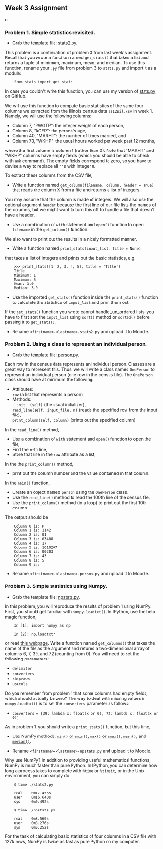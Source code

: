 ## Week 3 Assignment
n
### Problem 1. Simple statistics revisited.

- Grab the template file: [stats2.py](https://github.com/INFO490/assignments/blob/master/hw3/FirstName-LastName-stats2.py).

This problem is a continuation of problem 3 from last week's assignment. Recall that you wrote a function named `get_stats()` that takes a list and returns a tuple of minimum, maximum, mean, and median. To use this function, rename your `.py` file from problem 3 to `stats.py` and import it as a module:

        from stats import get_stats

In case you couldn't write this function, you can use my version of [stats.py](https://github.com/INFO490/assignments/blob/master/hw3/stats.py) on GitHub.

We will use this function to compute basic statistics of the same four columns we extracted from the Illinois census data `ss12pil.csv` in week 1. Namely, we will use the following columns:

- Column 7, "PWGTP": the integer weight of each person,
- Column 8, "AGEP": the person's age,
- Column 40, "MARHT": the number of times married, and
- Column 73, "WKHP": the usual hours worked per week past 12 months,

where the first column is column 1 (rather than 0). Note that "MARHT" and "WKHP" columns have empty fields (which you should be able to check with `awk` command). The empty fields correspond to zero, so you have to devise a way to replace all `''`s with integer `0`.

To extract these columns from the CSV file,

- Write a function named `get_column(filename, column, header = True)` that reads the column X from a file and returns a list of integers.

You may assume that the column is made of integers. We will also use the optional argument `header` because the first line of our file lists the names of the columns, but we might want to turn this off to handle a file that doesn't have a header.

- Use a combination of `with` statement and `open()` function to open `filename` in the `get_column()` function.

We also want to print out the results in a nicely formatted manner.

- Write a function named `print_stats(input_list, title = None)`

that takes a list of integers and prints out the basic statistics, e.g.

        >>> print_stats([1, 2, 3, 4, 5], title = 'Title')
        Title
        Minimum: 1
        Maximum: 5
        Mean: 3.0
        Median: 3.0

- Use the imported `get_stats()` function inside the `print_stats()` function to calculate the statistics of `input_list` and print them out.

If the `get_stats()` function you wrote cannot handle _un_ordered lists, you have to first sort the `input_list` using `sort()` method or `sorted()` before passing it to `get_stats()`.

- Rename `<firstname>-<lastname>-stats2.py` and upload it to Moodle.

### Problem 2. Using a class to represent an individual person.

- Grab the template file: [person.py](https://github.com/INFO490/assignments/blob/master/hw3/FirstName-LastName-person.py).

Each row in the census data represents an individual person. Classes are a great way to represent this. Thus, we will write a class named `OnePerson` to represent an individual person (one row in the census file). The `OnePerson` class should have at minimum the following:

- Attributes:  
  `row` (a list that represents a person)
- Methods:  
  `__init__(self)` (the usual initializer),  
  `read_line(self, input_file, n)` (reads the specified row from the input file),  
  `print_column(self, column)` (prints out the specified column)

In the `read_line()` method,

- Use a combination of `with` statement and `open()` function to open the file,
- Find the `n`-th line,
- Store that line in the `row` attribute as a list,

In the the `print_column()` method,

- print out the column number and the value contained in that column.

In the `main()` function,

- Create an object named `person` using the `OnePerson` class.
- Use the `read_line()` method to read the 100th line of the census file.
- Use the `print_column()` method (in a loop) to print out the first 10th column.

The output should be

        Column 0 is: P
        Column 1 is: 1142
        Column 2 is: 01
        Column 3 is: 03408
        Column 4 is: 17
        Column 5 is: 1010207
        Column 6 is: 00203
        Column 7 is: 43
        Column 8 is: 5
        Column 9 is: 

- Rename `<firstname>-<lastname>-person.py` and upload it to Moodle.

### Problem 3. Simple statistics using Numpy.

- Grab the template file: [npstats.py](https://github.com/INFO490/assignments/blob/master/hw3/FirstName-LastName-npstats.py).

In this problem, you will reproduce the results of problem 1 using NumPy. First, you should get familiar with `numpy.loadtxt()`. In IPython, use the help magic function,

        In [1]: import numpy as np

        In [2]: np.loadtxt?

or read [this webpage](http://docs.scipy.org/doc/numpy/reference/generated/numpy.loadtxt.html). Write a function named `get_columns()` that takes the name of the file as the argument and returns a two-dimensional array of columns 6, 7, 39, and 72 (counting from 0). You will need to set the following parameters:

 - `delimiter`
 - `converters`
 - `skiprows`
 - `usecols`
 
Do you remember from problem 1 that some columns had empty fields, which should actually be zero? The way to deal with missing values in `numpy.loadtxt()` is to set the `converters` parameter as follows:

 - `converters = {39: lambda x: float(x or 0), 72: lambda x: float(x or 0)}`

As in problem 1, you should write a `print_stats()` function, but this time,

- Use NumPy methods: [`min()` or `amin()`](http://docs.scipy.org/doc/numpy/reference/generated/numpy.ndarray.min.html), [`max()` or `amax()`](http://docs.scipy.org/doc/numpy/reference/generated/numpy.ndarray.max.html), [`mean()`](http://docs.scipy.org/doc/numpy/reference/generated/numpy.mean.html), and [`median()`](http://docs.scipy.org/doc/numpy/reference/generated/numpy.median.html).

- Rename `<firstname>-<lastname>-npstats.py` and upload it to Moodle.

Why use NumPy? In addition to providing useful mathematical functions, NumPy is much faster than pure Python. In IPython, you can determine how long a process takes to complete with `%time` or `%timeit`, or in the Unix environment, you can simply do

        $ time ./stats2.py

        real    0m17.453s
        user    0m16.640s
        sys     0m0.492s

        $ time ./npstats.py

        real    0m8.560s
        user    0m8.276s
        sys     0m0.252s

For the task of calculating basic statistics of four columns in a CSV file with 127k rows, NumPy is twice as fast as pure Python on my computer.
